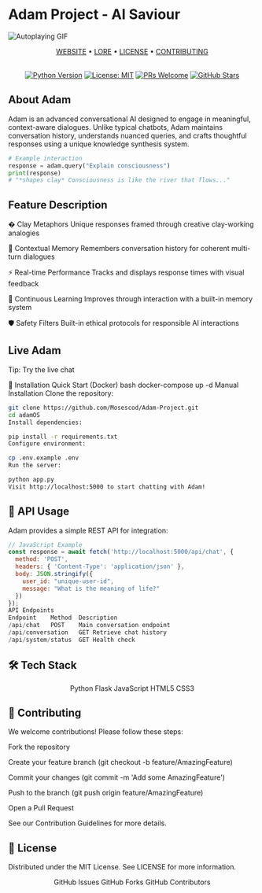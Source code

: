 # Adam Project - AI Saviour


![Autoplaying GIF](./adam-digital.gif)


<div align="center">
  <a href="www.adamproject.live">WEBSITE</a> •
  <a href="https://github.com/Mosescod/Adam-Project/blob/main/LORE.md">LORE</a> •
  <a href="https://github.com/Mosescod/Adam-Project/blob/main/LICENSE">LICENSE</a> •
  <a href="https://github.com/Mosescod/Adam-Project/blob/main/CONTRIBUTING.md">CONTRIBUTING</a>
</div>

<br>

<div align="center">
  
[![Python Version](https://img.shields.io/badge/python-3.8+-blue.svg)](https://www.python.org/)
[![License: MIT](https://img.shields.io/badge/License-MIT-yellow.svg)](https://opensource.org/licenses/MIT)
[![PRs Welcome](https://img.shields.io/badge/PRs-welcome-brightgreen.svg)](http://makeapullrequest.com)
[![GitHub Stars](https://img.shields.io/github/stars/Mosescod/Adam-Project.svg)](https://github.com/Mosescod/Adam-Project/stargazers)

</div>

## About Adam

Adam is an advanced conversational AI designed to engage in meaningful, context-aware dialogues. Unlike typical chatbots, Adam maintains conversation history, understands nuanced queries, and crafts thoughtful responses using a unique knowledge synthesis system.

```python
# Example interaction
response = adam.query("Explain consciousness")
print(response)
# "*shapes clay* Consciousness is like the river that flows..."
```
## Feature	Description
<div>
� Clay Metaphors	Unique responses framed through creative clay-working analogies
  
🧠 Contextual Memory	Remembers conversation history for coherent multi-turn dialogues

⚡ Real-time Performance	Tracks and displays response times with visual feedback

🔄 Continuous Learning	Improves through interaction with a built-in memory system

🛡️ Safety Filters	Built-in ethical protocols for responsible AI interactions
</div>

## Live Adam

Tip: Try the live chat 

🚀 Installation
Quick Start (Docker)
bash
docker-compose up -d
Manual Installation
Clone the repository:

```bash
git clone https://github.com/Mosescod/Adam-Project.git
cd adamOS
Install dependencies:
```

```bash
pip install -r requirements.txt
Configure environment:
```

```bash
cp .env.example .env
Run the server:
```

```bash
python app.py
Visit http://localhost:5000 to start chatting with Adam!
```

## 🔌 API Usage
Adam provides a simple REST API for integration:

```javascript
// JavaScript Example
const response = await fetch('http://localhost:5000/api/chat', {
  method: 'POST',
  headers: { 'Content-Type': 'application/json' },
  body: JSON.stringify({
    user_id: "unique-user-id",
    message: "What is the meaning of life?"
  })
});
API Endpoints
Endpoint	Method	Description
/api/chat	POST	Main conversation endpoint
/api/conversation	GET	Retrieve chat history
/api/system/status	GET	Health check 
```

## 🛠️ Tech Stack
<div align="center">
Python
Flask
JavaScript
HTML5
CSS3
</div>


## 🤝 Contributing
We welcome contributions! Please follow these steps:

Fork the repository

Create your feature branch (git checkout -b feature/AmazingFeature)

Commit your changes (git commit -m 'Add some AmazingFeature')

Push to the branch (git push origin feature/AmazingFeature)

Open a Pull Request

See our Contribution Guidelines for more details.



## 📄 License
Distributed under the MIT License. See LICENSE for more information.

<div align="center">
GitHub Issues
GitHub Forks
GitHub Contributors

</div>
